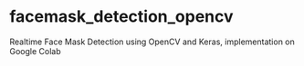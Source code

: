 # facemask_detection_opencv
Realtime Face Mask Detection using OpenCV and Keras, implementation on Google Colab
